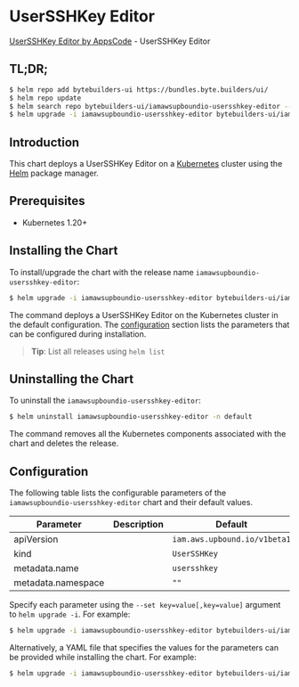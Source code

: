 # UserSSHKey Editor

[UserSSHKey Editor by AppsCode](https://byte.builders) - UserSSHKey Editor

## TL;DR;

```bash
$ helm repo add bytebuilders-ui https://bundles.byte.builders/ui/
$ helm repo update
$ helm search repo bytebuilders-ui/iamawsupboundio-usersshkey-editor --version=v0.4.18
$ helm upgrade -i iamawsupboundio-usersshkey-editor bytebuilders-ui/iamawsupboundio-usersshkey-editor -n default --create-namespace --version=v0.4.18
```

## Introduction

This chart deploys a UserSSHKey Editor on a [Kubernetes](http://kubernetes.io) cluster using the [Helm](https://helm.sh) package manager.

## Prerequisites

- Kubernetes 1.20+

## Installing the Chart

To install/upgrade the chart with the release name `iamawsupboundio-usersshkey-editor`:

```bash
$ helm upgrade -i iamawsupboundio-usersshkey-editor bytebuilders-ui/iamawsupboundio-usersshkey-editor -n default --create-namespace --version=v0.4.18
```

The command deploys a UserSSHKey Editor on the Kubernetes cluster in the default configuration. The [configuration](#configuration) section lists the parameters that can be configured during installation.

> **Tip**: List all releases using `helm list`

## Uninstalling the Chart

To uninstall the `iamawsupboundio-usersshkey-editor`:

```bash
$ helm uninstall iamawsupboundio-usersshkey-editor -n default
```

The command removes all the Kubernetes components associated with the chart and deletes the release.

## Configuration

The following table lists the configurable parameters of the `iamawsupboundio-usersshkey-editor` chart and their default values.

|     Parameter      | Description |                 Default                 |
|--------------------|-------------|-----------------------------------------|
| apiVersion         |             | <code>iam.aws.upbound.io/v1beta1</code> |
| kind               |             | <code>UserSSHKey</code>                 |
| metadata.name      |             | <code>usersshkey</code>                 |
| metadata.namespace |             | <code>""</code>                         |


Specify each parameter using the `--set key=value[,key=value]` argument to `helm upgrade -i`. For example:

```bash
$ helm upgrade -i iamawsupboundio-usersshkey-editor bytebuilders-ui/iamawsupboundio-usersshkey-editor -n default --create-namespace --version=v0.4.18 --set apiVersion=iam.aws.upbound.io/v1beta1
```

Alternatively, a YAML file that specifies the values for the parameters can be provided while
installing the chart. For example:

```bash
$ helm upgrade -i iamawsupboundio-usersshkey-editor bytebuilders-ui/iamawsupboundio-usersshkey-editor -n default --create-namespace --version=v0.4.18 --values values.yaml
```
